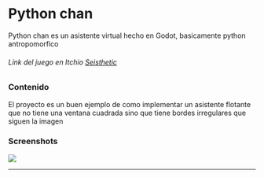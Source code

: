 # Python chan

Python chan es un asistente virtual hecho en Godot, basicamente python antropomorfico

###### Link del juego en Itchio [Seisthetic](https://seisthetic.itch.io/python-chan "link del juego")
### Contenido

El proyecto es un buen ejemplo de como implementar un asistente flotante que no tiene una ventana cuadrada sino que tiene bordes irregulares que siguen la imagen



### Screenshots



![](https://img.itch.zone/aW1hZ2UvMTA0NzUwMS81OTg3NTY3LnBuZw==/347x500/LoaP1K.png)



                
----
